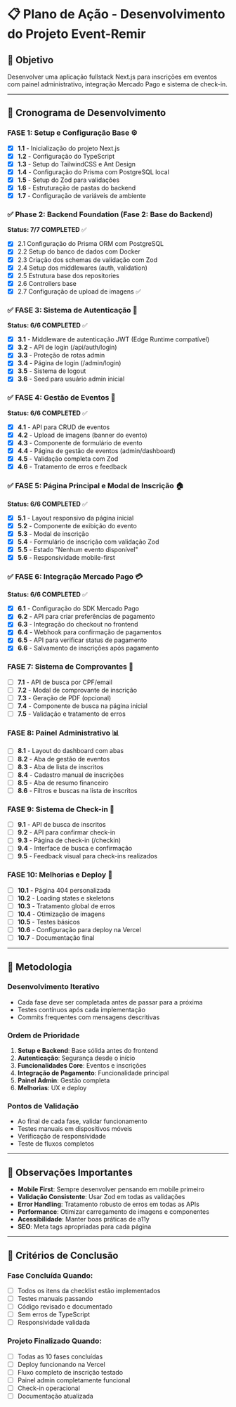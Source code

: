# 📋 Plano de Ação - Desenvolvimento do Projeto Event-Remir

## 🎯 Objetivo

Desenvolver uma aplicação fullstack Next.js para inscrições em eventos com painel administrativo, integração Mercado Pago e sistema de check-in.

---

## 📅 Cronograma de Desenvolvimento

### **FASE 1: Setup e Configuração Base** ⚙️

- [x] **1.1** - Inicialização do projeto Next.js
- [x] **1.2** - Configuração do TypeScript
- [x] **1.3** - Setup do TailwindCSS e Ant Design
- [x] **1.4** - Configuração do Prisma com PostgreSQL local
- [x] **1.5** - Setup do Zod para validações
- [x] **1.6** - Estruturação de pastas do backend
- [x] **1.7** - Configuração de variáveis de ambiente

### ✅ Phase 2: Backend Foundation (Fase 2: Base do Backend)

**Status: 7/7 COMPLETED** ✅

- [x] 2.1 Configuração do Prisma ORM com PostgreSQL
- [x] 2.2 Setup do banco de dados com Docker
- [x] 2.3 Criação dos schemas de validação com Zod
- [x] 2.4 Setup dos middlewares (auth, validation)
- [x] 2.5 Estrutura base dos repositories
- [x] 2.6 Controllers base
- [x] 2.7 Configuração de upload de imagens ✅

### ✅ **FASE 3: Sistema de Autenticação** 🔐

**Status: 6/6 COMPLETED** ✅

- [x] **3.1** - Middleware de autenticação JWT (Edge Runtime compatível)
- [x] **3.2** - API de login (/api/auth/login)
- [x] **3.3** - Proteção de rotas admin
- [x] **3.4** - Página de login (/admin/login)
- [x] **3.5** - Sistema de logout
- [x] **3.6** - Seed para usuário admin inicial

### ✅ **FASE 4: Gestão de Eventos** 🎪

**Status: 6/6 COMPLETED** ✅

- [x] **4.1** - API para CRUD de eventos
- [x] **4.2** - Upload de imagens (banner do evento)
- [x] **4.3** - Componente de formulário de evento
- [x] **4.4** - Página de gestão de eventos (admin/dashboard)
- [x] **4.5** - Validação completa com Zod
- [x] **4.6** - Tratamento de erros e feedback

### ✅ **FASE 5: Página Principal e Modal de Inscrição** 🏠

**Status: 6/6 COMPLETED** ✅

- [x] **5.1** - Layout responsivo da página inicial
- [x] **5.2** - Componente de exibição do evento
- [x] **5.3** - Modal de inscrição
- [x] **5.4** - Formulário de inscrição com validação Zod
- [x] **5.5** - Estado "Nenhum evento disponível"
- [x] **5.6** - Responsividade mobile-first

### ✅ **FASE 6: Integração Mercado Pago** 💳

**Status: 6/6 COMPLETED** ✅

- [x] **6.1** - Configuração do SDK Mercado Pago
- [x] **6.2** - API para criar preferências de pagamento
- [x] **6.3** - Integração do checkout no frontend
- [x] **6.4** - Webhook para confirmação de pagamentos
- [x] **6.5** - API para verificar status de pagamento
- [x] **6.6** - Salvamento de inscrições após pagamento

### **FASE 7: Sistema de Comprovantes** 📜

- [ ] **7.1** - API de busca por CPF/email
- [ ] **7.2** - Modal de comprovante de inscrição
- [ ] **7.3** - Geração de PDF (opcional)
- [ ] **7.4** - Componente de busca na página inicial
- [ ] **7.5** - Validação e tratamento de erros

### **FASE 8: Painel Administrativo** 📊

- [ ] **8.1** - Layout do dashboard com abas
- [ ] **8.2** - Aba de gestão de eventos
- [ ] **8.3** - Aba de lista de inscritos
- [ ] **8.4** - Cadastro manual de inscrições
- [ ] **8.5** - Aba de resumo financeiro
- [ ] **8.6** - Filtros e buscas na lista de inscritos

### **FASE 9: Sistema de Check-in** 📲

- [ ] **9.1** - API de busca de inscritos
- [ ] **9.2** - API para confirmar check-in
- [ ] **9.3** - Página de check-in (/checkin)
- [ ] **9.4** - Interface de busca e confirmação
- [ ] **9.5** - Feedback visual para check-ins realizados

### **FASE 10: Melhorias e Deploy** 🚀

- [ ] **10.1** - Página 404 personalizada
- [ ] **10.2** - Loading states e skeletons
- [ ] **10.3** - Tratamento global de erros
- [ ] **10.4** - Otimização de imagens
- [ ] **10.5** - Testes básicos
- [ ] **10.6** - Configuração para deploy na Vercel
- [ ] **10.7** - Documentação final

---

## 🔄 Metodologia

### Desenvolvimento Iterativo

- Cada fase deve ser completada antes de passar para a próxima
- Testes contínuos após cada implementação
- Commits frequentes com mensagens descritivas

### Ordem de Prioridade

1. **Setup e Backend**: Base sólida antes do frontend
2. **Autenticação**: Segurança desde o início
3. **Funcionalidades Core**: Eventos e inscrições
4. **Integração de Pagamento**: Funcionalidade principal
5. **Painel Admin**: Gestão completa
6. **Melhorias**: UX e deploy

### Pontos de Validação

- Ao final de cada fase, validar funcionamento
- Testes manuais em dispositivos móveis
- Verificação de responsividade
- Teste de fluxos completos

---

## 📝 Observações Importantes

- **Mobile First**: Sempre desenvolver pensando em mobile primeiro
- **Validação Consistente**: Usar Zod em todas as validações
- **Error Handling**: Tratamento robusto de erros em todas as APIs
- **Performance**: Otimizar carregamento de imagens e componentes
- **Acessibilidade**: Manter boas práticas de a11y
- **SEO**: Meta tags apropriadas para cada página

---

## 🎯 Critérios de Conclusão

### Fase Concluída Quando:

- [ ] Todos os itens da checklist estão implementados
- [ ] Testes manuais passando
- [ ] Código revisado e documentado
- [ ] Sem erros de TypeScript
- [ ] Responsividade validada

### Projeto Finalizado Quando:

- [ ] Todas as 10 fases concluídas
- [ ] Deploy funcionando na Vercel
- [ ] Fluxo completo de inscrição testado
- [ ] Painel admin completamente funcional
- [ ] Check-in operacional
- [ ] Documentação atualizada
